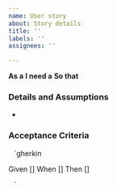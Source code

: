 ```yaml
---
name: User story
about: Story details
title: ''
labels: ''
assignees: ''

---
```


**As a**
**I need a**
**So that**

### Details and Assumptions 
*

### Acceptance Criteria

` ` `gherkin 

Given []
When []
Then []

` ` `
